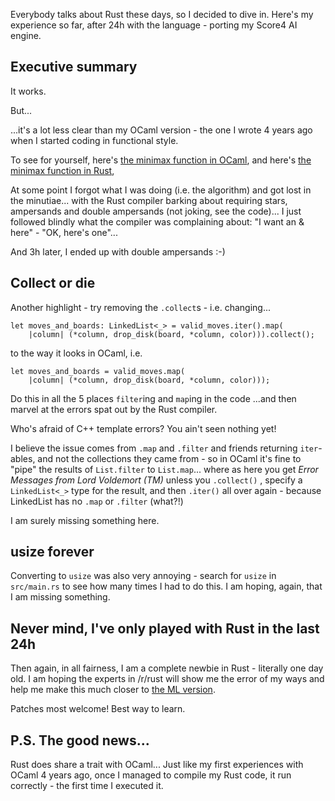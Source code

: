 Everybody talks about Rust these days, so I decided to dive in.
Here's my experience so far, after 24h with the language - porting
my Score4 AI engine.

Executive summary
-----------------

It works.

But...

...it's a lot less clear than my OCaml version - the one
I wrote 4 years ago when I started coding in functional style.

To see for yourself, here's
[the minimax function in OCaml](https://github.com/ttsiodras/Score4/blob/master/OCaml/score4_functional.ml#L38),
and here's
[the minimax function in Rust](https://github.com/ttsiodras/Score4/blob/master/Rust/src/main.rs#L109),

At some point I forgot what I was doing (i.e. the algorithm) and got lost
in the minutiae... with the Rust compiler barking about requiring stars, ampersands and
double ampersands (not joking, see the code)... I just followed blindly what the compiler was
complaining about: "I want an & here" - "OK, here's one"...

And 3h later, I ended up with double ampersands :-) 

Collect or die
--------------
Another highlight - try removing the `.collect`s - i.e. changing...

    let moves_and_boards: LinkedList<_> = valid_moves.iter().map(
        |column| (*column, drop_disk(board, *column, color))).collect();

to the way it looks in OCaml, i.e.

    let moves_and_boards = valid_moves.map(
        |column| (*column, drop_disk(board, *column, color)));

Do this in all the 5 places `filter`ing and `map`ing in the code ...and then marvel at
the errors spat out by the Rust compiler.

Who's afraid of C++ template errors?  You ain't seen nothing yet!

I believe the issue comes from `.map` and `.filter` and friends returning `iter`-ables,
and not the collections they came from - so in OCaml it's fine to "pipe" the results of
`List.filter` to `List.map`... where as here you get *Error Messages from Lord Voldemort (TM)*
 unless you `.collect()` , specify a `LinkedList<_>` type for the result, and then `.iter()`
all over again - because LinkedList has no `.map` or `.filter` (what?!)

I am surely missing something here.

usize forever
-------------
Converting to `usize` was also very annoying - search for `usize` in `src/main.rs` to see
how many times I had to do this. I am hoping, again, that I am missing something.

Never mind, I've only played with Rust in the last 24h
------------------------------------------------------
Then again, in all fairness, I am a complete newbie in Rust - literally one day old. I am hoping
the experts in /r/rust will show me the error of my ways and help me make this much closer to
[the ML version](https://github.com/ttsiodras/Score4/blob/master/OCaml/score4_functional.ml#L38).

Patches most welcome! Best way to learn.

P.S. The good news...
---------------------
Rust does share a trait with OCaml... Just like my first experiences with OCaml 4 years ago,
once I managed to compile my Rust code, it run correctly - the first time I executed it.
